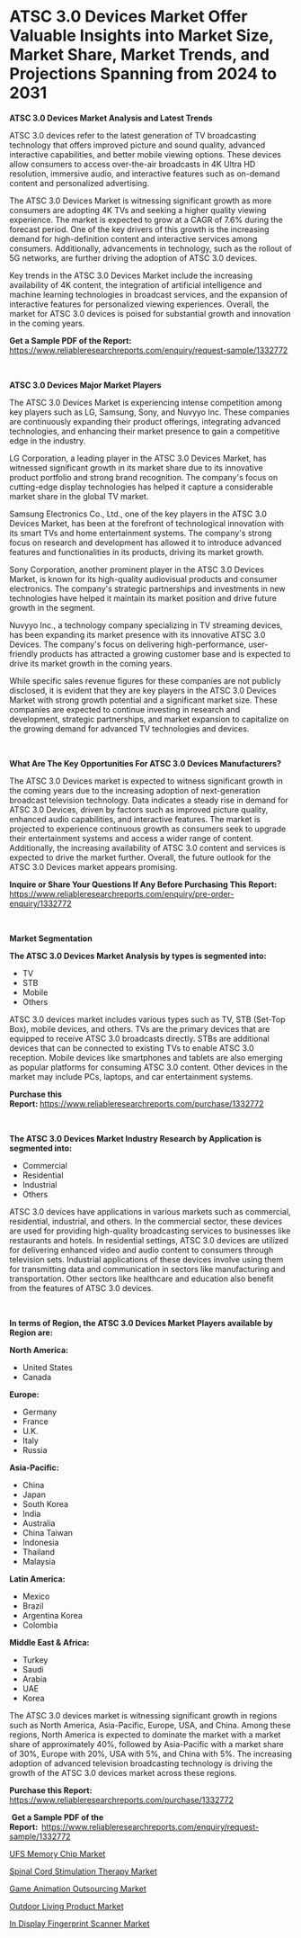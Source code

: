 <p><h1>ATSC 3.0 Devices Market Offer Valuable Insights into Market Size, Market Share, Market Trends, and Projections Spanning from 2024 to 2031</h1></p><p><strong>ATSC 3.0 Devices Market Analysis and Latest Trends</strong></p>
<p><p>ATSC 3.0 devices refer to the latest generation of TV broadcasting technology that offers improved picture and sound quality, advanced interactive capabilities, and better mobile viewing options. These devices allow consumers to access over-the-air broadcasts in 4K Ultra HD resolution, immersive audio, and interactive features such as on-demand content and personalized advertising.</p><p>The ATSC 3.0 Devices Market is witnessing significant growth as more consumers are adopting 4K TVs and seeking a higher quality viewing experience. The market is expected to grow at a CAGR of 7.6% during the forecast period. One of the key drivers of this growth is the increasing demand for high-definition content and interactive services among consumers. Additionally, advancements in technology, such as the rollout of 5G networks, are further driving the adoption of ATSC 3.0 devices.</p><p>Key trends in the ATSC 3.0 Devices Market include the increasing availability of 4K content, the integration of artificial intelligence and machine learning technologies in broadcast services, and the expansion of interactive features for personalized viewing experiences. Overall, the market for ATSC 3.0 devices is poised for substantial growth and innovation in the coming years.</p></p>
<p><strong>Get a Sample PDF of the Report:&nbsp;</strong> <a href="https://www.reliableresearchreports.com/enquiry/request-sample/1332772">https://www.reliableresearchreports.com/enquiry/request-sample/1332772</a></p>
<p>&nbsp;</p>
<p><strong>ATSC 3.0 Devices Major Market Players</strong></p>
<p><p>The ATSC 3.0 Devices Market is experiencing intense competition among key players such as LG, Samsung, Sony, and Nuvyyo Inc. These companies are continuously expanding their product offerings, integrating advanced technologies, and enhancing their market presence to gain a competitive edge in the industry.</p><p>LG Corporation, a leading player in the ATSC 3.0 Devices Market, has witnessed significant growth in its market share due to its innovative product portfolio and strong brand recognition. The company's focus on cutting-edge display technologies has helped it capture a considerable market share in the global TV market.</p><p>Samsung Electronics Co., Ltd., one of the key players in the ATSC 3.0 Devices Market, has been at the forefront of technological innovation with its smart TVs and home entertainment systems. The company's strong focus on research and development has allowed it to introduce advanced features and functionalities in its products, driving its market growth.</p><p>Sony Corporation, another prominent player in the ATSC 3.0 Devices Market, is known for its high-quality audiovisual products and consumer electronics. The company's strategic partnerships and investments in new technologies have helped it maintain its market position and drive future growth in the segment.</p><p>Nuvyyo Inc., a technology company specializing in TV streaming devices, has been expanding its market presence with its innovative ATSC 3.0 Devices. The company's focus on delivering high-performance, user-friendly products has attracted a growing customer base and is expected to drive its market growth in the coming years.</p><p>While specific sales revenue figures for these companies are not publicly disclosed, it is evident that they are key players in the ATSC 3.0 Devices Market with strong growth potential and a significant market size. These companies are expected to continue investing in research and development, strategic partnerships, and market expansion to capitalize on the growing demand for advanced TV technologies and devices.</p></p>
<p>&nbsp;</p>
<p><strong>What Are The Key Opportunities For ATSC 3.0 Devices Manufacturers?</strong></p>
<p><p>The ATSC 3.0 Devices market is expected to witness significant growth in the coming years due to the increasing adoption of next-generation broadcast television technology. Data indicates a steady rise in demand for ATSC 3.0 Devices, driven by factors such as improved picture quality, enhanced audio capabilities, and interactive features. The market is projected to experience continuous growth as consumers seek to upgrade their entertainment systems and access a wider range of content. Additionally, the increasing availability of ATSC 3.0 content and services is expected to drive the market further. Overall, the future outlook for the ATSC 3.0 Devices market appears promising.</p></p>
<p><strong>Inquire or Share Your Questions If Any Before Purchasing This Report:</strong> <a href="https://www.reliableresearchreports.com/enquiry/pre-order-enquiry/1332772">https://www.reliableresearchreports.com/enquiry/pre-order-enquiry/1332772</a></p>
<p>&nbsp;</p>
<p><strong>Market Segmentation</strong></p>
<p><strong>The ATSC 3.0 Devices Market Analysis by types is segmented into:</strong></p>
<p><ul><li>TV</li><li>STB</li><li>Mobile</li><li>Others</li></ul></p>
<p><p>ATSC 3.0 devices market includes various types such as TV, STB (Set-Top Box), mobile devices, and others. TVs are the primary devices that are equipped to receive ATSC 3.0 broadcasts directly. STBs are additional devices that can be connected to existing TVs to enable ATSC 3.0 reception. Mobile devices like smartphones and tablets are also emerging as popular platforms for consuming ATSC 3.0 content. Other devices in the market may include PCs, laptops, and car entertainment systems.</p></p>
<p><strong>Purchase this Report:&nbsp;</strong><a href="https://www.reliableresearchreports.com/purchase/1332772">https://www.reliableresearchreports.com/purchase/1332772</a></p>
<p>&nbsp;</p>
<p><strong>The ATSC 3.0 Devices Market Industry Research by Application is segmented into:</strong></p>
<p><ul><li>Commercial</li><li>Residential</li><li>Industrial</li><li>Others</li></ul></p>
<p><p>ATSC 3.0 devices have applications in various markets such as commercial, residential, industrial, and others. In the commercial sector, these devices are used for providing high-quality broadcasting services to businesses like restaurants and hotels. In residential settings, ATSC 3.0 devices are utilized for delivering enhanced video and audio content to consumers through television sets. Industrial applications of these devices involve using them for transmitting data and communication in sectors like manufacturing and transportation. Other sectors like healthcare and education also benefit from the features of ATSC 3.0 devices.</p></p>
<p>&nbsp;</p>
<p><strong>In terms of Region, the ATSC 3.0 Devices Market Players available by Region are:</strong></p>
<p>
    <p> <strong> North America: </strong>
        <ul>
            <li>United States</li>
            <li>Canada</li>
        </ul>
        </p> 
    <p> <strong> Europe: </strong>
        <ul>
            <li>Germany</li>
            <li>France</li>
            <li>U.K.</li>
            <li>Italy</li>
            <li>Russia</li>
        </ul>
        </p> 
    <p> <strong> Asia-Pacific: </strong>
        <ul>
            <li>China</li>
            <li>Japan</li>
            <li>South Korea</li>
            <li>India</li>
            <li>Australia</li>
            <li>China Taiwan</li>
            <li>Indonesia</li>
            <li>Thailand</li>
            <li>Malaysia</li>
        </ul>
        </p> 
    <p> <strong> Latin America: </strong>
        <ul>
            <li>Mexico</li>
            <li>Brazil</li>
            <li>Argentina Korea</li>
            <li>Colombia</li>
        </ul>
        </p> 
    <p> <strong> Middle East & Africa: </strong>
        <ul>
            <li>Turkey</li>
            <li>Saudi</li>
            <li>Arabia</li>
            <li>UAE</li>
            <li>Korea</li>
        </ul>
    </p>
    </p>
<p><p>The ATSC 3.0 devices market is witnessing significant growth in regions such as North America, Asia-Pacific, Europe, USA, and China. Among these regions, North America is expected to dominate the market with a market share of approximately 40%, followed by Asia-Pacific with a market share of 30%, Europe with 20%, USA with 5%, and China with 5%. The increasing adoption of advanced television broadcasting technology is driving the growth of the ATSC 3.0 devices market across these regions.</p></p>
<p><strong>Purchase this Report: </strong><a href="https://www.reliableresearchreports.com/purchase/1332772">https://www.reliableresearchreports.com/purchase/1332772</a></p>
<p>&nbsp;<strong>Get a Sample PDF of the Report:&nbsp;&nbsp;</strong><a href="https://www.reliableresearchreports.com/enquiry/request-sample/1332772">https://www.reliableresearchreports.com/enquiry/request-sample/1332772</a></p>
<p><strong></strong></p>
<p><p><a href="https://medium.com/@aliciahaley1989/ufs-memory-chip-market-analysis-and-sze-forecasted-for-period-from-2024-to-2031-20ce8c604fca">UFS Memory Chip Market</a></p><p><a href="https://medium.com/@lisastevens48/spinal-cord-stimulation-therapy-market-insights-into-market-cagr-market-trends-and-growth-3fb35c8636f9">Spinal Cord Stimulation Therapy Market</a></p><p><a href="https://medium.com/@othamcclure/game-animation-outsourcing-market-furnishes-information-on-market-share-market-trends-and-market-655ceaf5f8b1">Game Animation Outsourcing Market</a></p><p><a href="https://medium.com/@othamcclure/outdoor-living-product-market-size-reveals-the-best-marketing-channels-in-global-industry-71cee599f0d2">Outdoor Living Product Market</a></p><p><a href="https://medium.com/@aliciahaley1989/in-display-fingerprint-scanner-market-size-reveals-the-best-marketing-channels-in-global-industry-cfb64b392f16">In Display Fingerprint Scanner Market</a></p></p>